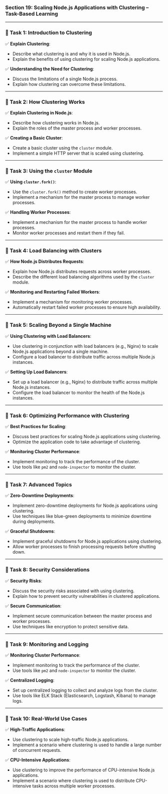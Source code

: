 ### **Section 19: Scaling Node.js Applications with Clustering – Task-Based Learning**

---

### **🔹 Task 1: Introduction to Clustering**

✅ **Explain Clustering**:
- Describe what clustering is and why it is used in Node.js.
- Explain the benefits of using clustering for scaling Node.js applications.

✅ **Understanding the Need for Clustering**:
- Discuss the limitations of a single Node.js process.
- Explain how clustering can overcome these limitations.

---

### **🔹 Task 2: How Clustering Works**

✅ **Explain Clustering in Node.js**:
- Describe how clustering works in Node.js.
- Explain the roles of the master process and worker processes.

✅ **Creating a Basic Cluster**:
- Create a basic cluster using the `cluster` module.
- Implement a simple HTTP server that is scaled using clustering.

---

### **🔹 Task 3: Using the `cluster` Module**

✅ **Using `cluster.fork()`**:
- Use the `cluster.fork()` method to create worker processes.
- Implement a mechanism for the master process to manage worker processes.

✅ **Handling Worker Processes**:
- Implement a mechanism for the master process to handle worker processes.
- Monitor worker processes and restart them if they fail.

---

### **🔹 Task 4: Load Balancing with Clusters**

✅ **How Node.js Distributes Requests**:
- Explain how Node.js distributes requests across worker processes.
- Describe the different load balancing algorithms used by the `cluster` module.

✅ **Monitoring and Restarting Failed Workers**:
- Implement a mechanism for monitoring worker processes.
- Automatically restart failed worker processes to ensure high availability.

---

### **🔹 Task 5: Scaling Beyond a Single Machine**

✅ **Using Clustering with Load Balancers**:
- Use clustering in conjunction with load balancers (e.g., Nginx) to scale Node.js applications beyond a single machine.
- Configure a load balancer to distribute traffic across multiple Node.js instances.

✅ **Setting Up Load Balancers**:
- Set up a load balancer (e.g., Nginx) to distribute traffic across multiple Node.js instances.
- Configure the load balancer to monitor the health of the Node.js instances.

---

### **🔹 Task 6: Optimizing Performance with Clustering**

✅ **Best Practices for Scaling**:
- Discuss best practices for scaling Node.js applications using clustering.
- Optimize the application code to take advantage of clustering.

✅ **Monitoring Cluster Performance**:
- Implement monitoring to track the performance of the cluster.
- Use tools like `pm2` and `node-inspector` to monitor the cluster.

---

### **🔹 Task 7: Advanced Topics**

✅ **Zero-Downtime Deployments**:
- Implement zero-downtime deployments for Node.js applications using clustering.
- Use techniques like blue-green deployments to minimize downtime during deployments.

✅ **Graceful Shutdowns**:
- Implement graceful shutdowns for Node.js applications using clustering.
- Allow worker processes to finish processing requests before shutting down.

---

### **🔹 Task 8: Security Considerations**

✅ **Security Risks**:
- Discuss the security risks associated with using clustering.
- Explain how to prevent security vulnerabilities in clustered applications.

✅ **Secure Communication**:
- Implement secure communication between the master process and worker processes.
- Use techniques like encryption to protect sensitive data.

---

### **🔹 Task 9: Monitoring and Logging**

✅ **Monitoring Cluster Performance**:
- Implement monitoring to track the performance of the cluster.
- Use tools like `pm2` and `node-inspector` to monitor the cluster.

✅ **Centralized Logging**:
- Set up centralized logging to collect and analyze logs from the cluster.
- Use tools like ELK Stack (Elasticsearch, Logstash, Kibana) to manage logs.

---

### **🔹 Task 10: Real-World Use Cases**

✅ **High-Traffic Applications**:
- Use clustering to scale high-traffic Node.js applications.
- Implement a scenario where clustering is used to handle a large number of concurrent requests.

✅ **CPU-Intensive Applications**:
- Use clustering to improve the performance of CPU-intensive Node.js applications.
- Implement a scenario where clustering is used to distribute CPU-intensive tasks across multiple worker processes.